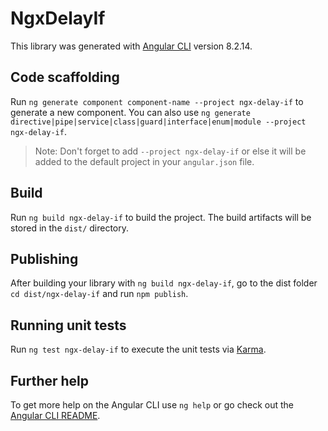 # NgxDelayIf

This library was generated with [Angular CLI](https://github.com/angular/angular-cli) version 8.2.14.

## Code scaffolding

Run `ng generate component component-name --project ngx-delay-if` to generate a new component. You can also use `ng generate directive|pipe|service|class|guard|interface|enum|module --project ngx-delay-if`.
> Note: Don't forget to add `--project ngx-delay-if` or else it will be added to the default project in your `angular.json` file. 

## Build

Run `ng build ngx-delay-if` to build the project. The build artifacts will be stored in the `dist/` directory.

## Publishing

After building your library with `ng build ngx-delay-if`, go to the dist folder `cd dist/ngx-delay-if` and run `npm publish`.

## Running unit tests

Run `ng test ngx-delay-if` to execute the unit tests via [Karma](https://karma-runner.github.io).

## Further help

To get more help on the Angular CLI use `ng help` or go check out the [Angular CLI README](https://github.com/angular/angular-cli/blob/master/README.md).
